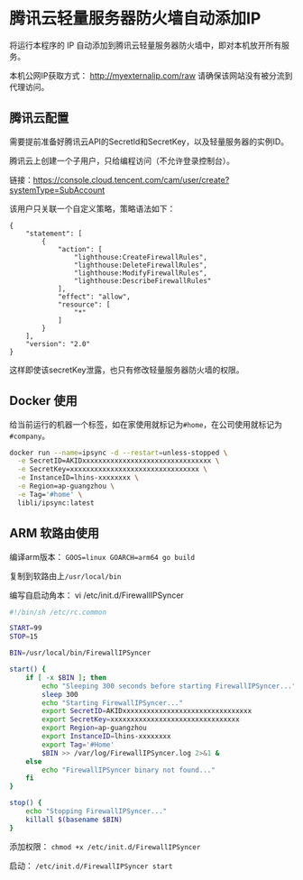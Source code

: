 # 腾讯云轻量服务器防火墙自动添加IP

将运行本程序的 IP 自动添加到腾讯云轻量服务器防火墙中，即对本机放开所有服务。

本机公网IP获取方式：
http://myexternalip.com/raw
请确保该网站没有被分流到代理访问。

## 腾讯云配置
需要提前准备好腾讯云API的SecretId和SecretKey，以及轻量服务器的实例ID。

腾讯云上创建一个子用户，只给编程访问（不允许登录控制台）。

链接：https://console.cloud.tencent.com/cam/user/create?systemType=SubAccount

该用户只关联一个自定义策略，策略语法如下：
```
{
    "statement": [
        {
            "action": [
                "lighthouse:CreateFirewallRules",
                "lighthouse:DeleteFirewallRules",
                "lighthouse:ModifyFirewallRules",
                "lighthouse:DescribeFirewallRules"
            ],
            "effect": "allow",
            "resource": [
                "*"
            ]
        }
    ],
    "version": "2.0"
}
```

这样即使该secretKey泄露，也只有修改轻量服务器防火墙的权限。

## Docker 使用

给当前运行的机器一个标签，如在家使用就标记为`#home`，在公司使用就标记为`#company`。

```bash
docker run --name=ipsync -d --restart=unless-stopped \
  -e SecretID=AKIDxxxxxxxxxxxxxxxxxxxxxxxxxxxxxxxx \
  -e SecretKey=xxxxxxxxxxxxxxxxxxxxxxxxxxxxxxxx \
  -e InstanceID=lhins-xxxxxxxx \
  -e Region=ap-guangzhou \
  -e Tag='#home' \
  libli/ipsync:latest
```

## ARM 软路由使用
编译arm版本：
`GOOS=linux GOARCH=arm64 go build`

复制到软路由上`/usr/local/bin`

编写自启动角本：
vi /etc/init.d/FirewallIPSyncer

```bash
#!/bin/sh /etc/rc.common

START=99
STOP=15

BIN=/usr/local/bin/FirewallIPSyncer

start() {
    if [ -x $BIN ]; then
        echo "Sleeping 300 seconds before starting FirewallIPSyncer..."
        sleep 300
        echo "Starting FirewallIPSyncer..."
        export SecretID=AKIDxxxxxxxxxxxxxxxxxxxxxxxxxxxxxxxx
        export SecretKey=xxxxxxxxxxxxxxxxxxxxxxxxxxxxxxxx
        export Region=ap-guangzhou
        export InstanceID=lhins-xxxxxxxx
        export Tag='#Home'
        $BIN >> /var/log/FirewallIPSyncer.log 2>&1 &
    else
        echo "FirewallIPSyncer binary not found..."
    fi
}

stop() {
    echo "Stopping FirewallIPSyncer..."
    killall $(basename $BIN)
}
```

添加权限：
`chmod +x /etc/init.d/FirewallIPSyncer`

启动：
`/etc/init.d/FirewallIPSyncer start`
